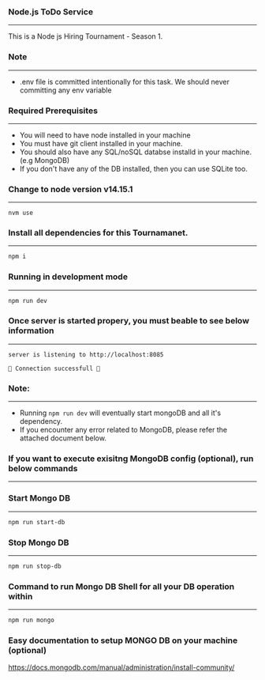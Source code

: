 ###  Node.js ToDo Service
_________________________

This is a Node js Hiring Tournament - Season 1. 

### Note
_______

- .env file is committed intentionally for this task. We should never committing any env variable

### Required Prerequisites
__________________________

-   You will need to have node installed in your machine
-   You must have git client installed in your machine.
-   You should also have any SQL/noSQL databse installd in your machine. (e.g MongoDB)
-   If you don't have any of the DB installed, then you can use SQLite too.

### Change to node version v14.15.1
___________________________________

```
nvm use
```

### Install all dependencies for this Tournamanet.
__________________________________________________


```bash
npm i
```

### Running in development mode
______________________________

```bash
npm run dev
```

### Once server is started propery, you must beable to see below information
___________________________________________________________________________

```
server is listening to http://localhost:8085
  
🚀 Connection successfull 🚀
```
  
### Note:
_________

-   Running `npm run dev` will eventually start mongoDB and all it's dependency.
-   If you encounter any error related to MongoDB, please refer the attached document below.

### If you want to execute exisitng MongoDB config (optional), run below commands
________________________________________________________________________________

### Start Mongo DB
__________________

```bash
npm run start-db
```

### Stop Mongo DB
_________________

```bash
npm run stop-db
```
### Command to run Mongo DB Shell for all your DB operation within
_________________________________________________________________

```bash
npm run mongo
```

### Easy documentation to setup MONGO DB on your machine (optional)

<https://docs.mongodb.com/manual/administration/install-community/>
